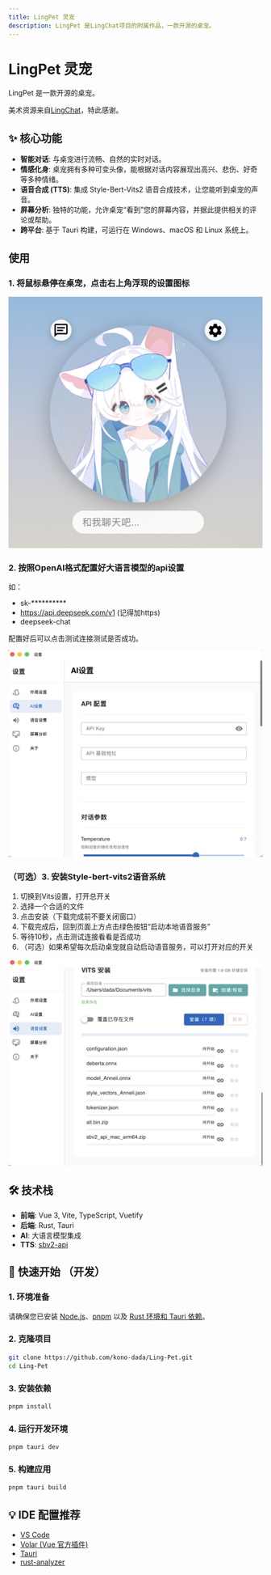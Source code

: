 ```yaml
---
title: LingPet 灵宠
description: LingPet 是LingChat项目的附属作品，一款开源的桌宠。
---
```


# LingPet 灵宠

LingPet 是一款开源的桌宠。

美术资源来自[LingChat](https://github.com/SlimeBoyOwO/LingChat/blob/develop/ling_chat/core/ai_service/rag_manager.py)，特此感谢。

## ✨ 核心功能

- **智能对话**: 与桌宠进行流畅、自然的实时对话。
- **情感化身**: 桌宠拥有多种可变头像，能根据对话内容展现出高兴、悲伤、好奇等多种情绪。
- **语音合成 (TTS)**: 集成 Style-Bert-Vits2 语音合成技术，让您能听到桌宠的声音。
- **屏幕分析**: 独特的功能，允许桌宠“看到”您的屏幕内容，并据此提供相关的评论或帮助。
- **跨平台**: 基于 Tauri 构建，可运行在 Windows、macOS 和 Linux 系统上。

## 使用

### 1. 将鼠标悬停在桌宠，点击右上角浮现的设置图标

![主界面](/assets/ling_pet/image.png)

### 2. 按照OpenAI格式配置好大语言模型的api设置

如：

- sk-**********
- <https://api.deepseek.com/v1>  (记得加https)
- deepseek-chat

配置好后可以点击测试连接测试是否成功。

![AI设置](/assets/ling_pet/aiSettings.png)

### （可选）3. 安装Style-bert-vits2语音系统

1. 切换到Vits设置，打开总开关
2. 选择一个合适的文件
3. 点击安装（下载完成前不要关闭窗口）
4. 下载完成后，回到页面上方点击绿色按钮“启动本地语音服务”
5. 等待10秒，点击测试连接看看是否成功
6. （可选）如果希望每次启动桌宠就自动启动语音服务，可以打开对应的开关

![语音设置](/assets/ling_pet/vitsSettings.png)

## 🛠️ 技术栈

- **前端**: Vue 3, Vite, TypeScript, Vuetify
- **后端**: Rust, Tauri
- **AI**: 大语言模型集成
- **TTS**: [sbv2-api](https://github.com/neodyland/sbv2-api)

## 🚀 快速开始 （开发）

### 1. 环境准备

请确保您已安装 [Node.js](https://nodejs.org/)、[pnpm](https://pnpm.io/) 以及 [Rust 环境和 Tauri 依赖](https://tauri.app/v1/guides/getting-started/prerequisites)。

### 2. 克隆项目

```bash
git clone https://github.com/kono-dada/Ling-Pet.git
cd Ling-Pet
```

### 3. 安装依赖

```bash
pnpm install
```

### 4. 运行开发环境

```bash
pnpm tauri dev
```

### 5. 构建应用

```bash
pnpm tauri build
```

## 💡 IDE 配置推荐

- [VS Code](https://code.visualstudio.com/)
- [Volar (Vue 官方插件)](https://marketplace.visualstudio.com/items?itemName=Vue.volar)
- [Tauri](https://marketplace.visualstudio.com/items?itemName=tauri-apps.tauri-vscode)
- [rust-analyzer](https://marketplace.visualstudio.com/items?itemName=rust-lang.rust-analyzer)